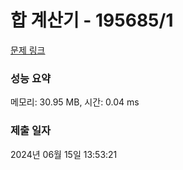 # 합 계산기 - 195685/1 

[문제 링크](https://level.goorm.io/exam/195685/%ED%95%A9-%EA%B3%84%EC%82%B0%EA%B8%B0/quiz/1) 

### 성능 요약

메모리: 30.95 MB, 시간: 0.04 ms

### 제출 일자

2024년 06월 15일 13:53:21

